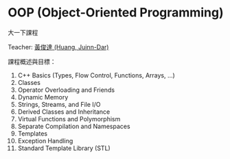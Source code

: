 # OOP (Object-Oriented Programming)
大一下課程

Teacher: [黃俊達 (Huang, Juinn-Dar)](https://sites.google.com/site/nctuadar/)

課程概述與目標：
1. C++ Basics (Types, Flow Control, Functions, Arrays, ...)
2. Classes
3. Operator Overloading and Friends
4. Dynamic Memory
5. Strings, Streams, and File I/O
6. Derived Classes and Inheritance
7. Virtual Functions and Polymorphism
8. Separate Compilation and Namespaces
9. Templates
10. Exception Handling
11. Standard Template Library (STL)
